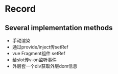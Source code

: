 # Record

## Several implementation methods

- 手动渲染
- 通过provide/inject传setRef
- vue Fragment组件 setRef
- 给slot传v-on监听事件
- 外层套一个div获取外层dom信息
